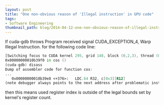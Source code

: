 ```yaml
---
layout: post
title: "One non-obvious reason of 'Illegal instruction' in GPU code"
tags:
- Software Engineering
thumbnail_path: blog/2014-04-12-one-non-obvious-reason-of-illegal-instruction-in-gpu-code/illegal-instruction.png
---
```


If cuda-gdb throws Program received signal CUDA_EXCEPTION_4, Warp Illegal Instruction. for the following code line:

```asm
[Switching focus to CUDA kernel 295, grid 148, block (0,2,3), thread (0,0,0), device 0, sm 0, warp 26, lane 0]
0x00000000010b39f0 in cos ()
(cuda-gdb) disass
Dump of assembler code for function cos:
...
   0x00000000010b39e8 <+376>:	LDC.64 R32, c[0x3][R12]
(note debugger always points to the next address after problematic instruction, i.e. 0xe8 + 0x8 = 0xf0 in this case)
```

then this means used register index is outside of the legal bounds set by kernel's register count.
